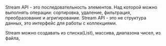 Stream API - это последовательность элементов. Над которой можно выполнять операции: сортировка, удаление,
фильтрация, преобразование и агригирование. Stream API - это не структура данных, это интерфейс для работы
с коллекциями.

Stream можно создавать из списка(List), массива, диапазона чисел, из файла, 
